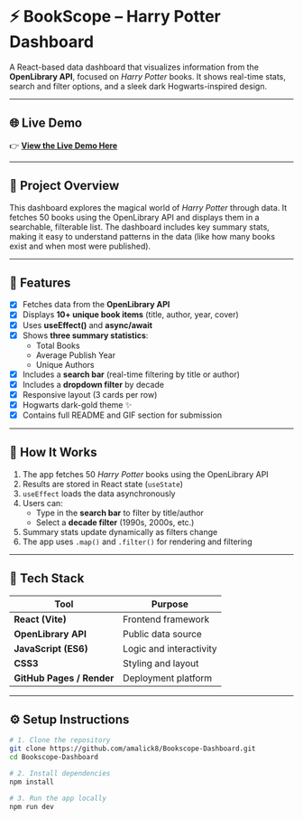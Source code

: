 # ⚡ BookScope – Harry Potter Dashboard

A React-based data dashboard that visualizes information from the **OpenLibrary API**, focused on *Harry Potter* books. It shows real-time stats, search and filter options, and a sleek dark Hogwarts-inspired design.

---

## 🌐 Live Demo

👉 **[View the Live Demo Here](YOUR_LINK_HERE)**  

---

## 🎯 Project Overview

This dashboard explores the magical world of *Harry Potter* through data. It fetches 50 books using the OpenLibrary API and displays them in a searchable, filterable list. The dashboard includes key summary stats, making it easy to understand patterns in the data (like how many books exist and when most were published).

---

## 🚀 Features

- [x] Fetches data from the **OpenLibrary API**
- [x] Displays **10+ unique book items** (title, author, year, cover)
- [x] Uses **useEffect()** and **async/await**
- [x] Shows **three summary statistics**:
  - Total Books  
  - Average Publish Year  
  - Unique Authors  
- [x] Includes a **search bar** (real-time filtering by title or author)
- [x] Includes a **dropdown filter** by decade
- [x] Responsive layout (3 cards per row)
- [x] Hogwarts dark-gold theme ✨
- [x] Contains full README and GIF section for submission

---

## 🧠 How It Works

1. The app fetches 50 *Harry Potter* books using the OpenLibrary API  
2. Results are stored in React state (`useState`)  
3. `useEffect` loads the data asynchronously  
4. Users can:
   - Type in the **search bar** to filter by title/author  
   - Select a **decade filter** (1990s, 2000s, etc.)  
5. Summary stats update dynamically as filters change  
6. The app uses `.map()` and `.filter()` for rendering and filtering

---

## 🧰 Tech Stack

| Tool | Purpose |
|------|----------|
| **React (Vite)** | Frontend framework |
| **OpenLibrary API** | Public data source |
| **JavaScript (ES6)** | Logic and interactivity |
| **CSS3** | Styling and layout |
| **GitHub Pages / Render** | Deployment platform |

---

## ⚙️ Setup Instructions

```bash
# 1. Clone the repository
git clone https://github.com/amalick8/Bookscope-Dashboard.git
cd Bookscope-Dashboard

# 2. Install dependencies
npm install

# 3. Run the app locally
npm run dev
